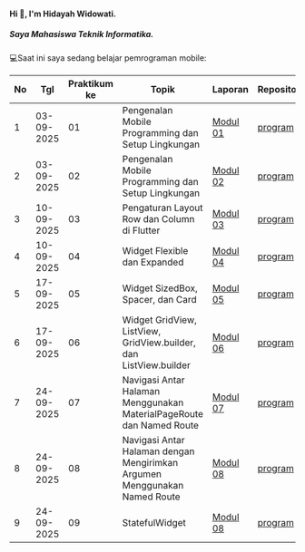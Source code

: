 #### Hi 👋, I'm Hidayah Widowati. 
##### Saya Mahasiswa Teknik Informatika.

💻Saat ini saya sedang belajar pemrograman mobile:

| No  | Tgl  | Praktikum ke  | Topik  | Laporan | Repository |
| ------------ | ------------ | ------------ | ------------ | ------------ | ------------ | 
|  1 | 03-09-2025  | 01  | Pengenalan Mobile Programming dan Setup Lingkungan  |[Modul 01](https://docs.google.com/document/d/16WHkEv08qgc13mZrYvcChlc-Ab8Y9w9qD2ZZbnSTVFs/edit?hl=id&tab=t.0 "Modul 01") | [program]( https://github.com/hdyhwd/modul1.git) |
|  2 | 03-09-2025 | 02  | Pengenalan Mobile Programming dan Setup Lingkungan  | [Modul 02](https://docs.google.com/document/d/1WavNG_JoORlH5WmH2hP3FRYfZnw7WoLDuHFCfXyddpY/edit?hl=id&tab=t.0 "Modul 02")|  [program](https://github.com/hdyhwd/Pemrograman_mobile.git) |
|  3 | 10-09-2025 | 03  | Pengaturan Layout Row dan Column di Flutter  | [Modul 03](https://docs.google.com/document/d/12YK4wH-yiguLOoGjoC6Wu_-6Ajm0NJQY0EmlGXvTyMw/edit?usp=sharing)|  [program](https://github.com/hdyhwd/modul3-modul4.git) |
|  4 | 10-09-2025 | 04  | 	Widget Flexible dan Expanded  | [Modul 04](https://docs.google.com/document/d/1Yo2iTseF-u6alMKHlt1HE58N7JNEB67SwnVYDSjAeZA/edit?usp=sharing)|  [program](https://github.com/hdyhwd/modul3-modul4.git) |
|  5 | 17-09-2025 | 05  | 	Widget SizedBox, Spacer, dan Card  | [Modul 05](https://docs.google.com/document/d/17UnqXn-PPHnOT1jRjDaC5cJF5awtAzLMCeRWNvy3ypw/edit?usp=sharing)|  [program](https://github.com/hdyhwd/modul5.git) |
|  6 | 17-09-2025 | 06  | 	Widget GridView, ListView, GridView.builder, dan ListView.builder | [Modul 06](https://docs.google.com/document/d/1e8tA8vHXUcUjV_k53ROihYZe05l4oNY-C2MeGyv_JjI/edit?usp=sharing)|  [program](https://github.com/hdyhwd/modul6.git) |
|  7 | 24-09-2025 | 07  | 	Navigasi Antar Halaman Menggunakan MaterialPageRoute dan Named Route | [Modul 07](https://docs.google.com/document/d/1ojDAp8yVVD3GOv_1sgYDcnjVc-f_F_VIzxazefVUpnI/edit?usp=sharing)|  [program](https://github.com/hdyhwd/mobile.git) |
|  8 | 24-09-2025 | 08  | 	Navigasi Antar Halaman dengan Mengirimkan Argumen Menggunakan Named Route | [Modul 08](https://docs.google.com/document/d/1wWeinlst9gCMABe6FiDquYOGAH7dRUxkI_1ASaa2ziY/edit?usp=sharing)|  [program](https://github.com/hdyhwd/mobile.git) |
|  9 | 24-09-2025 | 09  | 	StatefulWidget | [Modul 08](https://docs.google.com/document/d/1cuL__dhOzpoTZORmm5ducJ2LAG0Dm0RreEwBQnrA9IY/edit?usp=sharing)|  [program](https://github.com/hdyhwd/mobile.git) |
